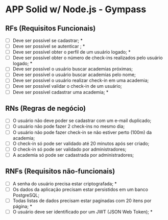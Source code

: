 # APP Solid w/ Node.js - Gympass

## RFs (Requisitos Funcionais)

- [ ] Deve ser possível se cadastrar; *
- [ ] Deve ser possível se autenticar ; *
- [ ] Deve ser possível obter o perfil de um usuário logado; *
- [ ] Deve ser possível obter o número de check-ins realizados pelo usuário logado; *
- [ ] Deve ser possível o usuário buscar academias próximas;
- [ ] Deve ser possível o usuário buscar academias pelo nome;
- [ ] Deve ser possível o usuário realizar check-in em uma academia;
- [ ] Deve ser possível validar o check-in de um usuário;
- [ ] Deve ser possível cadastrar uma academia; *

## RNs (Regras de negócio)

- [ ] O usuário não deve poder se cadastrar com um e-mail duplicado;
- [ ] O usuário não pode fazer 2 check-ins no mesmo dia;
- [ ] O usuário não pode fazer check-in se não estiver perto (100m) da academia;
- [ ] O check-in só pode ser validado até 20 minutos após ser criado;
- [ ] O check-in só pode ser validado por administradores;
- [ ] A academia só pode ser cadastrada por administradores;

## RNFs (Requisitos não-funcionais)

- [ ] A senha do usuário precisa estar criptografada; *
- [ ] Os dados da aplicação precisam estar persistidos em um banco PostgreSQL;
- [ ] Todas listas de dados precisam estar paginadas com 20 itens por página; *
- [ ] O usuário deve ser identificado por um JWT (JSON Web Token); *
